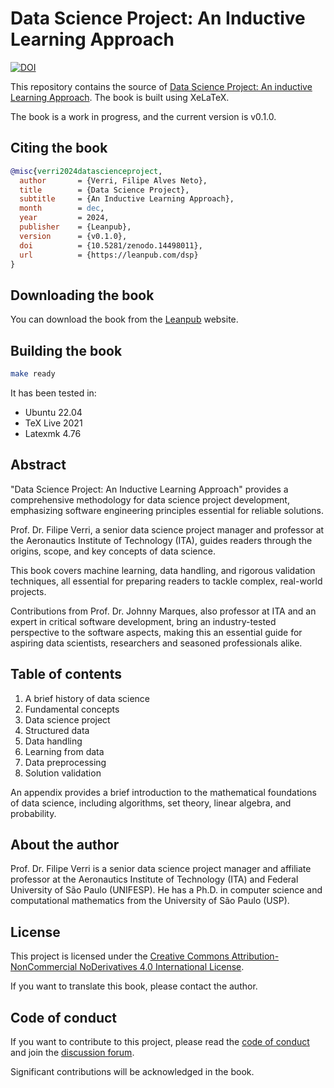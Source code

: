 # Data Science Project: An Inductive Learning Approach

[![DOI](https://zenodo.org/badge/DOI/10.5281/zenodo.14498011.svg)](https://doi.org/10.5281/zenodo.14498011)

This repository contains the source of [Data Science Project: An inductive
Learning Approach](https://leanpub.com/dsp).  The book is built using XeLaTeX.

The book is a work in progress, and the current version is v0.1.0.

## Citing the book

```bibtex
@misc{verri2024datascienceproject,
  author       = {Verri, Filipe Alves Neto},
  title        = {Data Science Project},
  subtitle     = {An Inductive Learning Approach},
  month        = dec,
  year         = 2024,
  publisher    = {Leanpub},
  version      = {v0.1.0},
  doi          = {10.5281/zenodo.14498011},
  url          = {https://leanpub.com/dsp}
}
```

## Downloading the book

You can download the book from the [Leanpub](https://leanpub.com/dsp) website.

## Building the book

```bash
make ready
```

It has been tested in:

- Ubuntu 22.04
- TeX Live 2021
- Latexmk 4.76

## Abstract

"Data Science Project: An Inductive Learning Approach" provides a comprehensive
methodology for data science project development, emphasizing software
engineering principles essential for reliable solutions.

Prof. Dr. Filipe Verri, a senior data science project manager and professor at
the Aeronautics Institute of Technology (ITA), guides readers through the
origins, scope, and key concepts of data science.

This book covers machine learning, data handling, and rigorous validation
techniques, all essential for preparing readers to tackle complex, real-world
projects.

Contributions from Prof. Dr. Johnny Marques, also professor at ITA and an
expert in critical software development, bring an industry-tested perspective
to the software aspects, making this an essential guide for aspiring data
scientists, researchers and seasoned professionals alike.

## Table of contents

1. A brief history of data science
1. Fundamental concepts
1. Data science project
1. Structured data
1. Data handling
1. Learning from data
1. Data preprocessing
1. Solution validation

An appendix provides a brief introduction to the mathematical foundations of
data science, including algorithms, set theory, linear algebra, and probability.

## About the author

Prof. Dr. Filipe Verri is a senior data science project manager and affiliate professor at
the Aeronautics Institute of Technology (ITA) and Federal University of São
Paulo (UNIFESP). He has a Ph.D. in computer
science and computational mathematics from the University of São Paulo (USP).

## License

This project is licensed under the [Creative Commons Attribution-NonCommercial
NoDerivatives 4.0 International License](LICENSE.md).

If you want to translate this book, please contact the author.

## Code of conduct

If you want to contribute to this project, please read the [code of
conduct](CODE_OF_CONDUCT.md) and join the [discussion
forum](https://github.com/verri/dsp-book/discussions).

Significant contributions will be acknowledged in the book.
